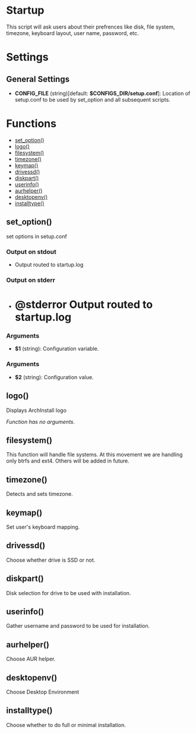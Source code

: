 # Startup

This script will ask users about their prefrences like disk, file system, timezone, keyboard layout, user name, password, etc.

# Settings

## General Settings
* **CONFIG_FILE** (string)[default: **$CONFIGS_DIR/setup.conf**]: Location of setup.conf to be used by set_option and all subsequent scripts. 


# Functions
* [set_option()](#set_option)
* [logo()](#logo)
* [filesystem()](#filesystem)
* [timezone()](#timezone)
* [keymap()](#keymap)
* [drivessd()](#drivessd)
* [diskpart()](#diskpart)
* [userinfo()](#userinfo)
* [aurhelper()](#aurhelper)
* [desktopenv()](#desktopenv)
* [installtype()](#installtype)


## set_option()

set options in setup.conf

### Output on stdout

* Output routed to startup.log

### Output on stderr

* # @stderror Output routed to startup.log

### Arguments

* **$1** (string): Configuration variable.

### Arguments

* **$2** (string): Configuration value.

## logo()

Displays ArchInstall logo

_Function has no arguments._

## filesystem()

This function will handle file systems. At this movement we are handling only
btrfs and ext4. Others will be added in future.

## timezone()

Detects and sets timezone. 

## keymap()

Set user's keyboard mapping. 

## drivessd()

Choose whether drive is SSD or not.

## diskpart()

Disk selection for drive to be used with installation.

## userinfo()

Gather username and password to be used for installation. 

## aurhelper()

Choose AUR helper. 

## desktopenv()

Choose Desktop Environment

## installtype()

Choose whether to do full or minimal installation. 


